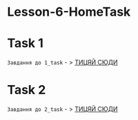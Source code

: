 ﻿# Lesson-6-HomeTask

# Task 1
`Завдання до 1_task` - > [ТИЦЯЙ СЮДИ](https://youtu.be/eo0oVdaqUPQ)

# Task 2
`Завдання до 2_task` - > [ТИЦЯЙ СЮДИ](https://youtu.be/eo0oVdaqUPQ)
